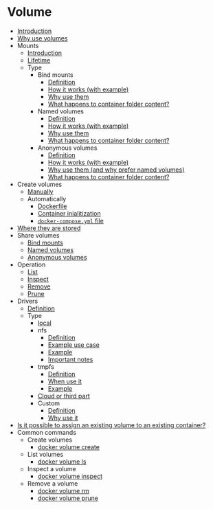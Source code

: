# Volume

- [Introduction](intro/intro.md)
- [Why use volumes](why-use/why_use.md)
- Mounts
  - [Introduction](mount/intro/intro.md)
  - [Lifetime](mount/lifetime/lifetime.md)
  - Type
    - Bind mounts
      - [Definition](mount/type/bind/definition/definition.md)
      - [How it works (with example)](mount/type/bind/how-work/how_work.md)
      - [Why use them](mount/type/bind/why-use/why_use.md)
      - [What happens to container folder content?](mount/type/bind/container-content/container_content.md)
    - Named volumes
      - [Definition](mount/type/named/definition/definition.md)
      - [How it works (with example)](mount/type/named/how-work/how_work.md)
      - [Why use them](mount/type/named/why-use/why_use.md)
      - [What happens to container folder content?](mount/type/named/container-content/container_content.md)
    - Anonymous volumes
      - [Definition](mount/type/anonymous/definition/definition.md)
      - [How it works (with example)](mount/type/anonymous/how-work/how_work.md)
      - [Why use them (and why prefer named volumes)](mount/type/anonymous/why-use/why_use.md)
      - [What happens to container folder content?](mount/type/anonymous/container-content/container_content.md)
- Create volumes
  - [Manually](create/manually/manually.md)
  - Automatically
    - [Dockerfile](create/automatically/dockerfile/dockerfile.md)
    - [Container inialitization](create/automatically/container/container.md)
    - [`docker-compose.yml` file](create/automatically/compose/compose.md)
- [Where they are stored](where-stored/where_stored.md)
- Share volumes
  - [Bind mounts](share/bind/bind.md)
  - [Named volumes](share/named/named.md)
  - [Anonymous volumes](share/anonymous/anonymous.md)
- Operation
  - [List](operation/list/list.md)
  - [Inspect](operation/inspect/inspect.md) 
  - [Remove](operation/remove/remove.md)
  - [Prune](operation/prune/prune.md)
- Drivers
  - [Definition](driver/definition/definition.md)
  - Type
    - [local](driver/type/local/local.md)
    - nfs
      - [Definition](driver/type/nfs/definition/definition.md)
      - [Example use case](driver/type/nfs/use-case/use_case.md)
      - [Example](driver/type/nfs/example/example.md)
      - [Important notes](driver/type/nfs/note/note.md)
    - tmpfs
      - [Definition](driver/type/tmpfs/definition/definition.md)
      - [When use it](driver/type/tmpfs/when-use/when_use.md)
      - [Example](driver/type/tmpfs/example/example.md)
    - [Cloud or third part](driver/type/cloud/cloud.md)
    - Custom
      - [Definition](driver/type/custom/definition/definition.md)
      - [Why use it](driver/type/custom/why-use/why_use.md)
- [Is it possible to assign an existing volume to an existing container?](existing-container/existing_container.md)
- Common commands
  - Create volumes
    - [docker volume create](common-command/create/volume-create/volume_create.md)
  - List volumes
    - [docker volume ls](common-command/list/volume-ls/volume_ls.md)
  - Inspect a volume
    - [docker volume inspect](common-command/inspect/volume-inspect/volume_inspect.md)
  - Remove a volume
    - [docker volume rm](common-command/remove/volume-rm/volume_rm.md)
    - [docker volume prune](common-command/remove/volume-prune/volume_prune.md)
